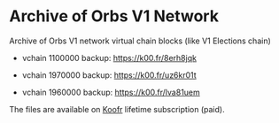 # Archive of Orbs V1 Network

Archive of Orbs V1 network virtual chain blocks (like V1 Elections chain)

* vchain 1100000 backup: https://k00.fr/8erh8jqk

* vchain 1970000 backup: https://k00.fr/uz6kr01t

* vchain 1960000 backup: https://k00.fr/lva81uem

The files are available on [Koofr](https://deals.venturebeat.com/sales/koofr-cloud-storage-plans-lifetime-subscription-1tb) lifetime subscription (paid).
